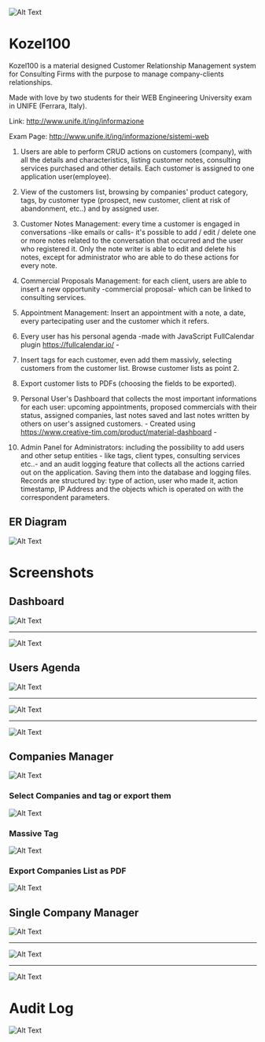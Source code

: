 ![Alt Text](https://raw.githubusercontent.com/RaffaeleGalliera/Kozel100/master/src/main/webapp/resources/logo.png)
# Kozel100

Kozel100 is a material designed Customer Relationship Management system for Consulting Firms with the purpose to manage company-clients relationships.

Made with love by two students for their WEB Engineering University exam in UNIFE (Ferrara, Italy). 

Link: http://www.unife.it/ing/informazione 

Exam Page: http://www.unife.it/ing/informazione/sistemi-web

1. Users are able to perform CRUD actions on customers (company), with all the details and characteristics, listing customer notes,  consulting services purchased and other details. Each customer is assigned to one application user(employee).

2. View of the customers list, browsing by companies' product category, tags, by customer type (prospect, new customer, client at risk of abandonment, etc..) and by assigned user.

3. Customer Notes Management: every time a customer is engaged in conversations -like emails or calls- it's possible to add / edit / delete one or more notes related to the conversation that occurred and the user who registered it. Only the note writer is able to edit and delete his notes, except for administrator who are able to do these actions for every note. 

4. Commercial Proposals Management: for each client, users are able to insert a new opportunity -commercial proposal- which can be linked to consulting services.

5. Appointment Management: Insert an appointment with a note, a date, every partecipating user and the customer which it refers.

6. Every user has his personal agenda  -made with JavaScript FullCalendar plugin https://fullcalendar.io/ - 

7. Insert tags for each customer, even add them massivly, selecting customers from the customer list. Browse customer lists as point 2.

8. Export customer lists to PDFs (choosing the fields to be exported).

9. Personal User's Dashboard that collects the most important informations for each user: upcoming appointments, proposed commercials with their status, assigned companies, last notes saved and last notes written by others on user's assigned customers. - Created using https://www.creative-tim.com/product/material-dashboard -

10. Admin Panel for Administrators: including the possibility to add users and other setup entities - like tags, client types, consulting services etc..- and an audit logging feature that collects all the actions carried out on the application. Saving them into the database and logging files. Records are structured by: type of action, user who made it, action timestamp, IP Address and the objects which is operated on with the correspondent parameters.

## ER Diagram
![Alt Text](https://raw.githubusercontent.com/RaffaeleGalliera/Kozel100/master/databaseDocs/100sER.png)

# Screenshots

## Dashboard
![Alt Text](https://raw.githubusercontent.com/RaffaeleGalliera/Kozel100/master/screenshots/dashboard.png)
_________________________________________________________________________________________________________

![Alt Text](https://raw.githubusercontent.com/RaffaeleGalliera/Kozel100/master/screenshots/dashboard2.png)

## Users Agenda
![Alt Text](https://raw.githubusercontent.com/RaffaeleGalliera/Kozel100/master/screenshots/agenda.png)

_________________________________________________________________________________________________________

![Alt Text](https://raw.githubusercontent.com/RaffaeleGalliera/Kozel100/master/screenshots/agendaList.png)

_________________________________________________________________________________________________________

![Alt Text](https://raw.githubusercontent.com/RaffaeleGalliera/Kozel100/master/screenshots/agendaAppointment.png)

## Companies Manager
![Alt Text](https://raw.githubusercontent.com/RaffaeleGalliera/Kozel100/master/screenshots/CompaniesList.png)

### Select Companies and tag or export them
![Alt Text](https://raw.githubusercontent.com/RaffaeleGalliera/Kozel100/master/screenshots/selectCompanies.png)

### Massive Tag
![Alt Text](https://raw.githubusercontent.com/RaffaeleGalliera/Kozel100/master/screenshots/massiveTag.png)

### Export Companies List as PDF
![Alt Text](https://raw.githubusercontent.com/RaffaeleGalliera/Kozel100/master/screenshots/pdfExample.png)

## Single Company Manager
![Alt Text](https://raw.githubusercontent.com/RaffaeleGalliera/Kozel100/master/screenshots/overview.png)

_________________________________________________________________________________________________________

![Alt Text](https://raw.githubusercontent.com/RaffaeleGalliera/Kozel100/master/screenshots/customerNotes.png)

_________________________________________________________________________________________________________

![Alt Text](https://raw.githubusercontent.com/RaffaeleGalliera/Kozel100/master/screenshots/commercialProposals.png)

# Audit Log 

![Alt Text](https://raw.githubusercontent.com/RaffaeleGalliera/Kozel100/master/screenshots/auditLogging.png)

